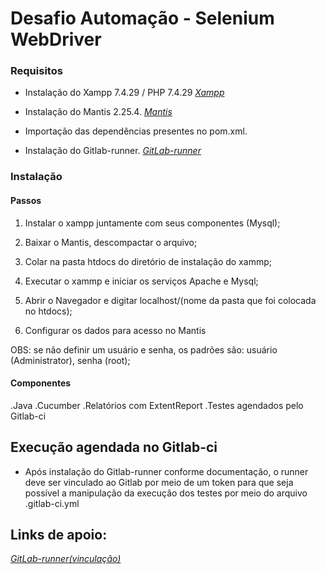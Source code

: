 # **Desafio Automação - Selenium WebDriver**

### Requisitos

- Instalação do Xampp 7.4.29 / PHP 7.4.29
  *[Xampp](https://www.apachefriends.org/pt_br/download.html)*

- Instalação do Mantis 2.25.4.
  *[Mantis](https://www.mantisbt.org/download.php)*

- Importação das dependências presentes no pom.xml.

- Instalação do Gitlab-runner.
  *[GitLab-runner](https://docs.gitlab.com/runner/install/windows.html)*


###  Instalação

#### 	Passos

1. Instalar o xampp juntamente com seus componentes (Mysql);

2. Baixar o Mantis, descompactar o arquivo;

3. Colar na pasta htdocs do diretório de instalação do xammp;

4. Executar o xammp e iniciar os serviços Apache e Mysql;

5. Abrir o Navegador e digitar localhost/(nome da pasta que foi colocada no htdocs);

6. Configurar os dados para acesso no Mantis

OBS: se não definir um usuário e senha, os padrões são: usuário (Administrator), senha (root);


#### Componentes

  .Java
  .Cucumber
  .Relatórios com ExtentReport
  .Testes agendados pelo Gitlab-ci


## Execução agendada no Gitlab-ci

- Após instalação do Gitlab-runner conforme documentação, o runner deve ser vinculado ao Gitlab por meio de um token
para que seja possível a manipulação da execução dos testes por meio do arquivo .gitlab-ci.yml

## Links de apoio:
*[GitLab-runner(vinculação)](https://docs.gitlab.com/runner/register/index.html)*